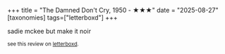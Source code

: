 +++
title = "The Damned Don't Cry, 1950 - ★★★"
date = "2025-08-27"
[taxonomies]
tags=["letterboxd"]
+++

sadie mckee but make it noir

<small>see this review on <a href="https://letterboxd.com/nonmodernist/film/the-damned-dont-cry/">letterboxd</a>.</small>